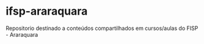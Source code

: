 # ifsp-araraquara
Repositorio destinado a conteúdos compartilhados em cursos/aulas do FISP - Araraquara
